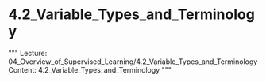 # 4.2_Variable_Types_and_Terminology
"""
Lecture: 04_Overview_of_Supervised_Learning/4.2_Variable_Types_and_Terminology
Content: 4.2_Variable_Types_and_Terminology
"""

